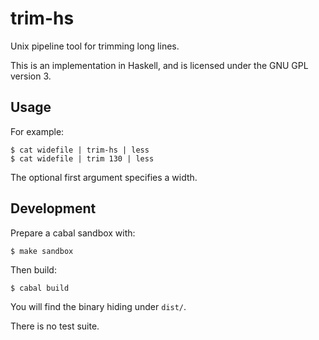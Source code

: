 
trim-hs
=======

Unix pipeline tool for trimming long lines.

This is an implementation in Haskell,
and is licensed under the GNU GPL version 3.

Usage
-----

For example:

    $ cat widefile | trim-hs | less
    $ cat widefile | trim 130 | less

The optional first argument specifies a width.

Development
-----------

Prepare a cabal sandbox with:

    $ make sandbox

Then build:

    $ cabal build

You will find the binary hiding under `dist/`.

There is no test suite.

